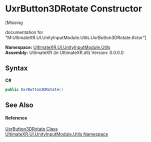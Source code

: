 # UxrButton3DRotate Constructor 
 

\[Missing <summary> documentation for "M:UltimateXR.UI.UnityInputModule.Utils.UxrButton3DRotate.#ctor"\]

**Namespace:**&nbsp;<a href="N_UltimateXR_UI_UnityInputModule_Utils">UltimateXR.UI.UnityInputModule.Utils</a><br />**Assembly:**&nbsp;UltimateXR (in UltimateXR.dll) Version: 0.0.0.0

## Syntax

**C#**<br />
``` C#
public UxrButton3DRotate()
```


## See Also


#### Reference
<a href="T_UltimateXR_UI_UnityInputModule_Utils_UxrButton3DRotate">UxrButton3DRotate Class</a><br /><a href="N_UltimateXR_UI_UnityInputModule_Utils">UltimateXR.UI.UnityInputModule.Utils Namespace</a><br />